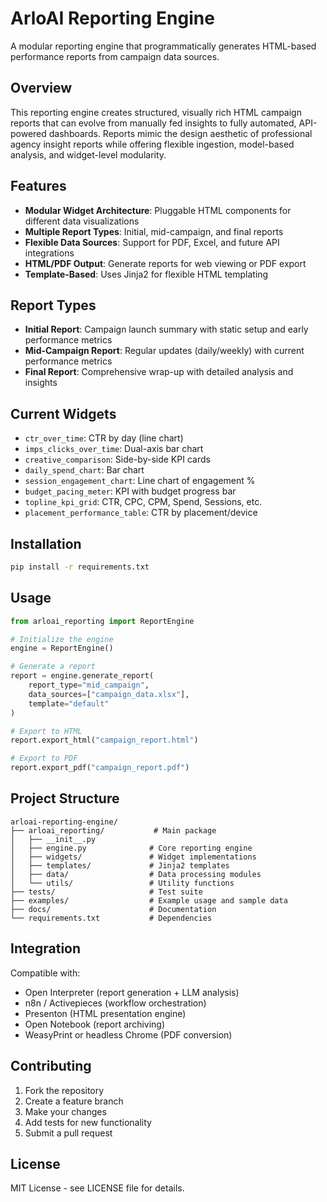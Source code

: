 # ArloAI Reporting Engine

A modular reporting engine that programmatically generates HTML-based performance reports from campaign data sources.

## Overview

This reporting engine creates structured, visually rich HTML campaign reports that can evolve from manually fed insights to fully automated, API-powered dashboards. Reports mimic the design aesthetic of professional agency insight reports while offering flexible ingestion, model-based analysis, and widget-level modularity.

## Features

- **Modular Widget Architecture**: Pluggable HTML components for different data visualizations
- **Multiple Report Types**: Initial, mid-campaign, and final reports
- **Flexible Data Sources**: Support for PDF, Excel, and future API integrations
- **HTML/PDF Output**: Generate reports for web viewing or PDF export
- **Template-Based**: Uses Jinja2 for flexible HTML templating

## Report Types

- **Initial Report**: Campaign launch summary with static setup and early performance metrics
- **Mid-Campaign Report**: Regular updates (daily/weekly) with current performance metrics
- **Final Report**: Comprehensive wrap-up with detailed analysis and insights

## Current Widgets

- `ctr_over_time`: CTR by day (line chart)
- `imps_clicks_over_time`: Dual-axis bar chart
- `creative_comparison`: Side-by-side KPI cards
- `daily_spend_chart`: Bar chart
- `session_engagement_chart`: Line chart of engagement %
- `budget_pacing_meter`: KPI with budget progress bar
- `topline_kpi_grid`: CTR, CPC, CPM, Spend, Sessions, etc.
- `placement_performance_table`: CTR by placement/device

## Installation

```bash
pip install -r requirements.txt
```

## Usage

```python
from arloai_reporting import ReportEngine

# Initialize the engine
engine = ReportEngine()

# Generate a report
report = engine.generate_report(
    report_type="mid_campaign",
    data_sources=["campaign_data.xlsx"],
    template="default"
)

# Export to HTML
report.export_html("campaign_report.html")

# Export to PDF
report.export_pdf("campaign_report.pdf")
```

## Project Structure

```
arloai-reporting-engine/
├── arloai_reporting/           # Main package
│   ├── __init__.py
│   ├── engine.py              # Core reporting engine
│   ├── widgets/               # Widget implementations
│   ├── templates/             # Jinja2 templates
│   ├── data/                  # Data processing modules
│   └── utils/                 # Utility functions
├── tests/                     # Test suite
├── examples/                  # Example usage and sample data
├── docs/                      # Documentation
└── requirements.txt           # Dependencies
```

## Integration

Compatible with:
- Open Interpreter (report generation + LLM analysis)
- n8n / Activepieces (workflow orchestration)
- Presenton (HTML presentation engine)
- Open Notebook (report archiving)
- WeasyPrint or headless Chrome (PDF conversion)

## Contributing

1. Fork the repository
2. Create a feature branch
3. Make your changes
4. Add tests for new functionality
5. Submit a pull request

## License

MIT License - see LICENSE file for details.